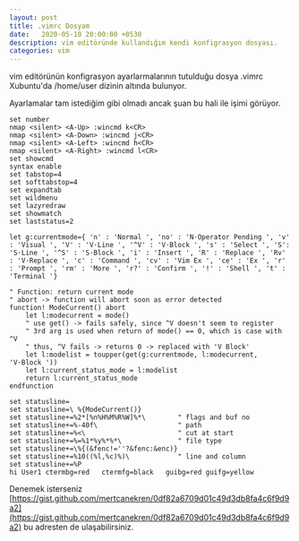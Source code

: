 ```yaml
---
layout: post
title: .vimrc Dosyam
date:   2020-05-10 20:00:00 +0530
description: vim editöründe kullandığım kendi konfigrasyon dosyası.
categories: vim
---
```

vim editörünün konfigrasyon ayarlarmalarının tutulduğu dosya .vimrc Xubuntu'da /home/user dizinin altında bulunyor.

Ayarlamalar tam istediğim gibi olmadı ancak şuan bu hali ile işimi görüyor.

```vim
set number
nmap <silent> <A-Up> :wincmd k<CR>
nmap <silent> <A-Down> :wincmd j<CR>
nmap <silent> <A-Left> :wincmd h<CR>
nmap <silent> <A-Right> :wincmd l<CR>
set showcmd
syntax enable
set tabstop=4
set softtabstop=4
set expandtab
set wildmenu
set lazyredraw
set showmatch
set laststatus=2

let g:currentmode={ 'n' : 'Normal ', 'no' : 'N·Operator Pending ', 'v' : 'Visual ', 'V' : 'V·Line ', '^V' : 'V·Block ', 's' : 'Select ', 'S': 'S·Line ', '^S' : 'S·Block ', 'i' : 'Insert ', 'R' : 'Replace ', 'Rv' : 'V·Replace ', 'c' : 'Command ', 'cv' : 'Vim Ex ', 'ce' : 'Ex ', 'r' : 'Prompt ', 'rm' : 'More ', 'r?' : 'Confirm ', '!' : 'Shell ', 't' : 'Terminal '}

" Function: return current mode
" abort -> function will abort soon as error detected
function! ModeCurrent() abort
    let l:modecurrent = mode()
    " use get() -> fails safely, since ^V doesn't seem to register
    " 3rd arg is used when return of mode() == 0, which is case with ^V
    " thus, ^V fails -> returns 0 -> replaced with 'V Block'
    let l:modelist = toupper(get(g:currentmode, l:modecurrent, 'V·Block '))
    let l:current_status_mode = l:modelist
    return l:current_status_mode
endfunction

set statusline=
set statusline=\ %{ModeCurrent()}
set statusline+=%2*[%n%H%M%R%W]%*\        " flags and buf no
set statusline+=%-40f\                    " path
set statusline+=%<\                       " cut at start
set statusline+=%=%1*%y%*%*\              " file type
set statusline+=\%{(&fenc!=''?&fenc:&enc)}
set statusline+=%10((%l,%c)%)\            " line and column
set statusline+=%P
hi User1 ctermbg=red   ctermfg=black   guibg=red guifg=yellow
```

Denemek isterseniz [https://gist.github.com/mertcanekren/0df82a6709d01c49d3db8fa4c6f9d9a2](https://gist.github.com/mertcanekren/0df82a6709d01c49d3db8fa4c6f9d9a2) bu adresten de ulaşabilirsiniz.

